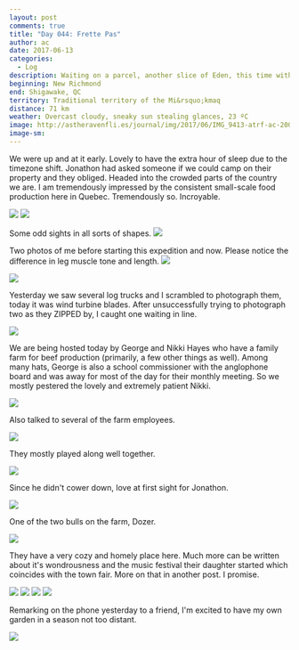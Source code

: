 ```yaml
---
layout: post
comments: true
title: "Day 044: Frette Pas"
author: ac
date: 2017-06-13
categories:
  - Log
description: Waiting on a parcel, another slice of Eden, this time with no shortage of cowpanions.
beginning: New Richmond
end: Shigawake, QC
territory: Traditional territory of the Mi&rsquo;kmaq 
distance: 71 km
weather: Overcast cloudy, sneaky sun stealing glances, 23 ºC
image: http://astheravenfli.es/journal/img/2017/06/IMG_9413-atrf-ac-2000-web.jpg
image-sm:
---
```


We were up and at it early. Lovely to have the extra hour of sleep due to the timezone shift. Jonathon had asked someone if we could camp on their property and they obliged. Headed into the crowded parts of the country we are. I am tremendously impressed by the consistent small-scale food production here in Quebec. Tremendously so. Incroyable.

<img src="http://astheravenfli.es/journal/img/2017/06/IMG_9372-atrf-ac-2000-web.jpg">

<img src="http://astheravenfli.es/journal/img/2017/06/IMG_9371-atrf-ac-2000-web.jpg">

Some odd sights in all sorts of shapes. 
<img src="http://astheravenfli.es/journal/img/2017/06/IMG_9378-atrf-ac-2000-web.jpg">


Two photos of me before starting this expedition and now. Please notice the difference in leg muscle tone and length. 
<img src="http://astheravenfli.es/journal/img/2017/06/IMG_9381-atrf-ac-2000-web.jpg">

<img src="http://astheravenfli.es/journal/img/2017/06/IMG_9380-atrf-ac-2000-web.jpg">

Yesterday we saw several log trucks and I scrambled to photograph them, today it was wind turbine blades. After unsuccessfully trying to photograph two as they ZIPPED by, I caught one waiting in line. 

<img src="http://astheravenfli.es/journal/img/2017/06/IMG_9391-atrf-ac-2000-web.jpg">

We are being hosted today by George and Nikki Hayes who have a family farm for beef production (primarily, a few other things as well). Among many hats, George is also a school commissioner with the anglophone board and was away for most of the day for their monthly meeting. So we mostly pestered the lovely and extremely patient Nikki.

<img src="http://astheravenfli.es/journal/img/2017/06/IMG_9423-atrf-ac-2000-web.jpg">

Also talked to several of the farm employees.

<img src="http://astheravenfli.es/journal/img/2017/06/IMG_9413-atrf-ac-2000-web.jpg">

They mostly played along well together.

<img src="http://astheravenfli.es/journal/img/2017/06/IMG_9422-atrf-ac-2000-web.jpg">

Since he didn't cower down, love at first sight for Jonathon.

<img src="http://astheravenfli.es/journal/img/2017/06/IMG_9464-atrf-ac-2000-web.jpg">

One of the two bulls on the farm, Dozer.

<img src="http://astheravenfli.es/journal/img/2017/06/IMG_9472-atrf-ac-2000-web.jpg">

They have a very cozy and homely place here. Much more can be written about it's wondrousness and the music festival their daughter started which coincides with the town fair. More on that in another post. I promise.

<img src="http://astheravenfli.es/journal/img/2017/06/IMG_9433-atrf-ac-2000-web.jpg">

<img src="http://astheravenfli.es/journal/img/2017/06/IMG_9435-atrf-ac-2000-web.jpg">

<img src="http://astheravenfli.es/journal/img/2017/06/IMG_9437-atrf-ac-2000-web.jpg">

<img src="http://astheravenfli.es/journal/img/2017/06/IMG_9438-atrf-ac-2000-web.jpg">

Remarking on the phone yesterday to a friend, I'm excited to have my own garden in a season not too distant.

<img src="http://astheravenfli.es/journal/img/2017/06/IMG_9485-atrf-ac-2000-web.jpg">